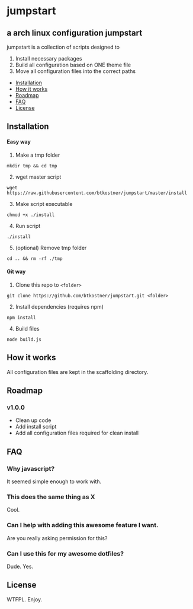 # jumpstart
## a arch linux configuration jumpstart

jumpstart is a collection of scripts designed to


1. Install necessary packages
2. Build all configuration based on ONE theme file
3. Move all configuration files into the correct paths


* [Installation](#installation)
* [How it works](#works)
* [Roadmap](#roadmap)
* [FAQ](#faq)
* [License](#license)

## <a name="installation"></a> Installation

#### Easy way

1. Make a tmp folder

  `mkdir tmp && cd tmp`

2. wget master script

  `wget https://raw.githubusercontent.com/btkostner/jumpstart/master/install`

3. Make script executable

  `chmod +x ./install`

4. Run script

  `./install`

5. (optional) Remove tmp folder

  `cd .. && rm -rf ./tmp`

#### Git way

1. Clone this repo to `<folder>`

  `git clone https://github.com/btkostner/jumpstart.git <folder>`

2. Install dependencies (requires npm)

  `npm install`

4. Build files

  `node build.js`

## <a name="works"></a> How it works

All configuration files are kept in the scaffolding directory.

## <a name="roadmap"></a> Roadmap

### v1.0.0
* Clean up code
* Add install script
* Add all configuration files required for clean install

## <a name="faq"></a> FAQ

### Why javascript?

It seemed simple enough to work with.

### This does the same thing as X

Cool.

### Can I help with adding this awesome feature I want.

Are you really asking permission for this?

### Can I use this for my awesome dotfiles?

Dude. Yes.

## <a name="license"></a> License

WTFPL. Enjoy.
